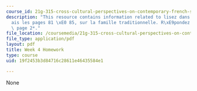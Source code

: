 ```yaml
---
course_id: 21g-315-cross-cultural-perspectives-on-contemporary-french-society-fall-2011
description: "This resource contains information related to lisez dans Les Fran\xE7\
  ais les pages 81 \xE0 85, sur la famille traditionnelle. R\xE9pondez aux questions\
  \ page 2*."
file_location: /coursemedia/21g-315-cross-cultural-perspectives-on-contemporary-french-society-fall-2011/19f2453b3d84716c28611e46435584e1_MIT21G_315F11_hmkwk4.pdf
file_type: application/pdf
layout: pdf
title: Week 4 Homework
type: course
uid: 19f2453b3d84716c28611e46435584e1

---
```

None